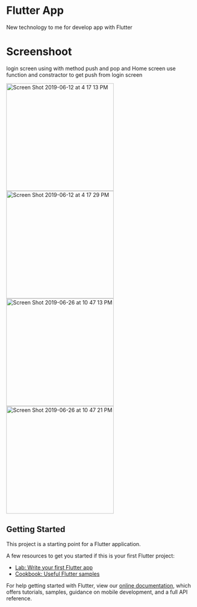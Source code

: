 # Flutter App

New technology to me for develop app with Flutter

# Screenshoot
login screen using with method push and pop and Home screen use function and constractor to get push from login screen
<div width="590"><img width="285" alt="Screen Shot 2019-06-12 at 4 17 13 PM" src="https://user-images.githubusercontent.com/38729044/59339344-347b0400-8d2e-11e9-871f-6294f1457594.png">
<img width="285" alt="Screen Shot 2019-06-12 at 4 17 29 PM" src="https://user-images.githubusercontent.com/38729044/59339349-36dd5e00-8d2e-11e9-9b7e-b9f20b78ab7c.png"><img width="285" alt="Screen Shot 2019-06-26 at 10 47 13 PM" src="https://user-images.githubusercontent.com/38729044/60195135-c1f94080-9864-11e9-8051-02bd1754aff6.png"><img width="285" alt="Screen Shot 2019-06-26 at 10 47 21 PM" src="https://user-images.githubusercontent.com/38729044/60195142-c32a6d80-9864-11e9-9a78-466898cb3809.png"></div>

## Getting Started

This project is a starting point for a Flutter application.

A few resources to get you started if this is your first Flutter project:

- [Lab: Write your first Flutter app](https://flutter.dev/docs/get-started/codelab)
- [Cookbook: Useful Flutter samples](https://flutter.dev/docs/cookbook)

For help getting started with Flutter, view our 
[online documentation](https://flutter.dev/docs), which offers tutorials, 
samples, guidance on mobile development, and a full API reference.

